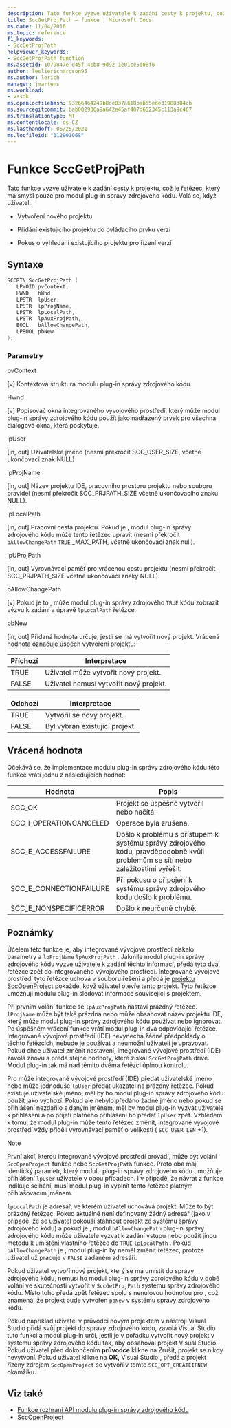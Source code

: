 ```yaml
---
description: Tato funkce vyzve uživatele k zadání cesty k projektu, což je řetězec, který má smysl pouze pro modul plug-in správy zdrojového kódu.
title: SccGetProjPath – funkce | Microsoft Docs
ms.date: 11/04/2016
ms.topic: reference
f1_keywords:
- SccGetProjPath
helpviewer_keywords:
- SccGetProjPath function
ms.assetid: 1079847e-d45f-4cb8-9d92-1e01ce5d08f6
author: leslierichardson95
ms.author: lerich
manager: jmartens
ms.workload:
- vssdk
ms.openlocfilehash: 93266464249b8de037a618bab55ede31988384cb
ms.sourcegitcommit: bab002936a9a642e45af407d652345c113a9c467
ms.translationtype: MT
ms.contentlocale: cs-CZ
ms.lasthandoff: 06/25/2021
ms.locfileid: "112901068"
---
```

# <a name="sccgetprojpath-function"></a>Funkce SccGetProjPath
Tato funkce vyzve uživatele k zadání cesty k projektu, což je řetězec, který má smysl pouze pro modul plug-in správy zdrojového kódu. Volá se, když uživatel:

- Vytvoření nového projektu

- Přidání existujícího projektu do ovládacího prvku verzí

- Pokus o vyhledání existujícího projektu pro řízení verzí

## <a name="syntax"></a>Syntaxe

```cpp
SCCRTN SccGetProjPath (
   LPVOID pvContext,
   HWND   hWnd,
   LPSTR  lpUser,
   LPSTR  lpProjName,
   LPSTR  lpLocalPath,
   LPSTR  lpAuxProjPath,
   BOOL   bAllowChangePath,
   LPBOOL pbNew
);
```

### <a name="parameters"></a>Parametry
 pvContext

[v] Kontextová struktura modulu plug-in správy zdrojového kódu.

 Hwnd

[v] Popisovač okna integrovaného vývojového prostředí, který může modul plug-in správy zdrojového kódu použít jako nadřazený prvek pro všechna dialogová okna, která poskytuje.

 lpUser

[in, out] Uživatelské jméno (nesmí překročit SCC_USER_SIZE, včetně ukončovací znak NULL)

 lpProjName

[in, out] Název projektu IDE, pracovního prostoru projektu nebo souboru pravidel (nesmí překročit SCC_PRJPATH_SIZE včetně ukončovacího znaku NULL).

 lpLocalPath

[in, out] Pracovní cesta projektu. Pokud je , modul plug-in správy zdrojového kódu může tento řetězec upravit (nesmí překročit `bAllowChangePath` `TRUE` _MAX_PATH, včetně ukončovací znak null).

 lpUProjPath

[in, out] Vyrovnávací paměť pro vrácenou cestu projektu (nesmí překročit SCC_PRJPATH_SIZE včetně ukončovací znaky NULL).

 bAllowChangePath

[v] Pokud je to , může modul plug-in správy zdrojového `TRUE` kódu zobrazit výzvu k zadání a úpravě `lpLocalPath` řetězce.

 pbNew

[in, out] Přidaná hodnota určuje, jestli se má vytvořit nový projekt. Vrácená hodnota označuje úspěch vytvoření projektu:

|Příchozí|Interpretace|
|--------------|--------------------|
|TRUE|Uživatel může vytvořit nový projekt.|
|FALSE|Uživatel nemusí vytvořit nový projekt.|

|Odchozí|Interpretace|
|--------------|--------------------|
|TRUE|Vytvořil se nový projekt.|
|FALSE|Byl vybrán existující projekt.|

## <a name="return-value"></a>Vrácená hodnota
 Očekává se, že implementace modulu plug-in správy zdrojového kódu této funkce vrátí jednu z následujících hodnot:

|Hodnota|Popis|
|-----------|-----------------|
|SCC_OK|Projekt se úspěšně vytvořil nebo načítá.|
|SCC_I_OPERATIONCANCELED|Operace byla zrušena.|
|SCC_E_ACCESSFAILURE|Došlo k problému s přístupem k systému správy zdrojového kódu, pravděpodobně kvůli problémům se sítí nebo záležitostimi vyřešit.|
|SCC_E_CONNECTIONFAILURE|Při pokusu o připojení k systému správy zdrojového kódu došlo k problému.|
|SCC_E_NONSPECIFICERROR|Došlo k neurčené chybě.|

## <a name="remarks"></a>Poznámky
 Účelem této funkce je, aby integrované vývojové prostředí získalo parametry a `lpProjName` `lpAuxProjPath` . Jakmile modul plug-in správy zdrojového kódu vyzve uživatele k zadání těchto informací, předá tyto dva řetězce zpět do integrovaného vývojového prostředí. Integrované vývojové prostředí tyto řetězce uchová v souboru řešení a předá je [projektu SccOpenProject](../extensibility/sccopenproject-function.md) pokaždé, když uživatel otevře tento projekt. Tyto řetězce umožňují modulu plug-in sledovat informace související s projektem.

 Při prvním volání funkce se `lpAuxProjPath` nastaví prázdný řetězec. `lProjName` může být také prázdná nebo může obsahovat název projektu IDE, který může modul plug-in správy zdrojového kódu používat nebo ignorovat. Po úspěšném vrácení funkce vrátí modul plug-in dva odpovídající řetězce. Integrované vývojové prostředí (IDE) nevynechá žádné předpoklady o těchto řetězcích, nebude je používat a neumožní uživateli je upravovat. Pokud chce uživatel změnit nastavení, integrované vývojové prostředí (IDE) zavolá znovu a předá stejné hodnoty, které získal `SccGetProjPath` dříve. Modul plug-in tak má nad těmito dvěma řetězci úplnou kontrolu.

 Pro může integrované vývojové prostředí (IDE) předat uživatelské jméno nebo může jednoduše `lpUser` předat ukazatel na prázdný řetězec. Pokud existuje uživatelské jméno, měl by ho modul plug-in správy zdrojového kódu použít jako výchozí. Pokud ale nebylo předáno žádné jméno nebo pokud se přihlášení nezdařilo s daným jménem, měl by modul plug-in vyzvat uživatele k přihlášení a po přijetí platného přihlášení ho předat `lpUser` zpět. Vzhledem k tomu, že modul plug-in může tento řetězec změnit, integrované vývojové prostředí vždy přidělí vyrovnávací paměť o velikosti ( `SCC_USER_LEN` +1).

> [!NOTE]
> První akcí, kterou integrované vývojové prostředí provádí, může být volání `SccOpenProject` funkce nebo `SccGetProjPath` funkce. Proto oba mají identický parametr, který modulu plug-in správy zdrojového kódu umožňuje přihlášení `lpUser` uživatele v obou případech. I v případě, že návrat z funkce indikuje selhání, musí modul plug-in vyplnit tento řetězec platným přihlašovacím jménem.

 `lpLocalPath` je adresář, ve kterém uživatel uchovává projekt. Může to být prázdný řetězec. Pokud aktuálně není definovaný žádný adresář (jako v případě, že se uživatel pokouší stáhnout projekt ze systému správy zdrojového kódu) a pokud je , modul `bAllowChangePath` plug-in správy zdrojového kódu může uživatele vyzvat k zadání vstupu nebo použít jinou metodu k umístění vlastního řetězce do `TRUE` `lpLocalPath` . Pokud `bAllowChangePath` je , modul plug-in by neměl změnit řetězec, protože uživatel už pracuje v `FALSE` zadaném adresáři.

 Pokud uživatel vytvoří nový projekt, který se má umístit do správy zdrojového kódu, nemusí ho modul plug-in správy zdrojového kódu v době volání ve skutečnosti vytvořit v `SccGetProjPath` systému správy zdrojového kódu. Místo toho předá zpět řetězec spolu s nenulovou hodnotou pro , což znamená, že projekt bude vytvořen `pbNew` v systému správy zdrojového kódu.

 Pokud například uživatel v  průvodci novým projektem v nástroji Visual Studio přidá svůj projekt do správy zdrojového kódu, zavolá Visual Studio tuto funkci a modul plug-in určí, jestli je v pořádku vytvořit nový projekt v systému správy zdrojového kódu tak, aby obsahoval projekt Visual Studio. Pokud uživatel před dokončením **průvodce** klikne na Zrušit, projekt se nikdy nevytvoní. Pokud uživatel klikne na **OK,** Visual Studio , předá a projekt řízený zdrojem `SccOpenProject` se vytvoří v tomto `SCC_OPT_CREATEIFNEW` okamžiku.

## <a name="see-also"></a>Viz také
- [Funkce rozhraní API modulu plug-in správy zdrojového kódu](../extensibility/source-control-plug-in-api-functions.md)
- [SccOpenProject](../extensibility/sccopenproject-function.md)
